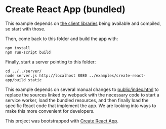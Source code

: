 # Create React App (bundled)

This example depends on [the client libraries](../../client/) being available and compiled, so start with those.

Then, come back to this folder and build the app with:

```
npm install
npm run-script build
```

Finally, start a server pointing to this folder:

```
cd ../../server/
node server.js http://localhost 8080 ../examples/create-react-app/build static
```

This example depends on several manual changes to [public/index.html](public/index.html) to replace the sources linked by webpack with the necessary code to start a service worker, load the bundled resources, and then finally load the specific React code that implement the app. We are looking into ways to make this more convenient for developers.

This project was bootstrapped with [Create React App](https://github.com/facebook/create-react-app).
